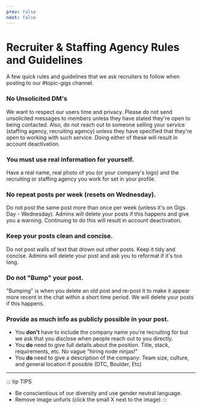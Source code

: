 ```yaml
---
prev: false
next: false
---
```


# Recruiter & Staffing Agency Rules and Guidelines

A few quick rules and guidelines that we ask recruiters to follow when posting to our #topic-gigs channel.

### No Unsolicited DM's

We want to respect our users time and privacy. Please do not send unsolicited messages to members unless they have stated they're open to being contacted. Also, do not reach out to someone selling your service (staffing agency, recruiting agency) unless they have specified that they're open to working with such service. Doing either of these will result in account deactivation.

### You must use real information for yourself.

Have a real name, real photo of you (or your company's logo) and the recruiting or staffing agency you work for set in your profile.

### No repeat posts per week (resets on Wednesday).

Do not post the same post more than once per week (unless it's on Gigs Day - Wednesday). Admins will delete your posts if this happens and give you a warning. Continuing to do this will result in account deactivation.

### Keep your posts clean and concise.

Do not post walls of text that drown out other posts. Keep it tidy and concise. Admins will delete your post and ask you to reformat if it's too long.

### Do not "Bump" your post.

"Bumping" is when you delete an old post and re-post it to make it appear more recent in the chat within a short time period. We will delete your posts if this happens.

### Provide as much info as publicly possible in your post.

- You **don't** have to include the company name you're recruiting for but we ask that you disclose when people reach out to you directly.
- You **do** need to give full details about the position. Title, stack, requirements, etc. No vague "hiring node ninjas!”
- You **do** need to give a description of the company: Team size, culture, and general location if possible (DTC, Boulder, Etc)

---

::: tip TIPS

- Be conscientious of our diversity and use gender neutral language.
- Remove image unfurls (click the small X next to the image)
  :::
